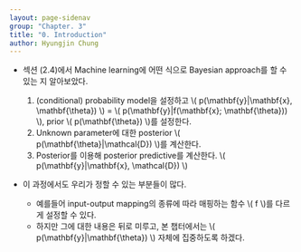 ```yaml
---
layout: page-sidenav
group: "Chapter. 3"
title: "0. Introduction"
author: Hyungjin Chung
---
```


- 섹션 (2.4)에서 Machine learning에 어떤 식으로 Bayesian approach를 할 수 있는 지 알아보았다.
    1. (conditional) probability model을 설정하고 \\( p(\mathbf{y}\|\mathbf{x}, \mathbf{\theta}) \\) = \\( p(\mathbf{y}\|f(\mathbf{x}; \mathbf{\theta})) \\), prior \\( p(\mathbf{\theta}) \\)를 설정한다.
    2. Unknown parameter에 대한 posterior \\( p(\mathbf{\theta}\|\mathcal{D}) \\)를 계산한다.
    3. Posterior를 이용해 posterior predictive를 계산한다. \\( p(\mathbf{y}\|\mathbf{x}, \mathcal{D}) \\)

- 이 과정에서도 우리가 정할 수 있는 부분들이 많다.
    - 예를들어 input-output mapping의 종류에 따라 매핑하는 함수 \\( f \\)를 다르게 설정할 수 있다.
    - 하지만 그에 대한 내용은 뒤로 미루고, 본 챕터에서는 \\( p(\mathbf{y}\|\mathbf{\theta}) \\) 자체에 집중하도록 하겠다.
